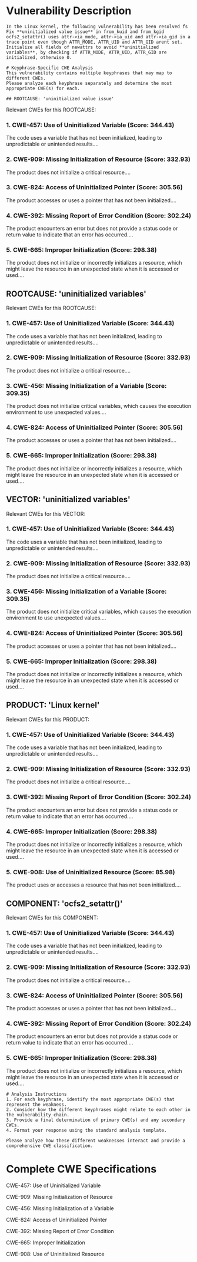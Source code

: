 # Vulnerability Description

    In the Linux kernel, the following vulnerability has been resolved fs Fix **uninitialized value issue** in from_kuid and from_kgid ocfs2_setattr() uses attr->ia_mode, attr->ia_uid and attr->ia_gid in a trace point even though ATTR_MODE, ATTR_UID and ATTR_GID arent set. Initialize all fields of newattrs to avoid **uninitialized variables**, by checking if ATTR_MODE, ATTR_UID, ATTR_GID are initialized, otherwise 0.

    # Keyphrase-Specific CWE Analysis
    This vulnerability contains multiple keyphrases that may map to different CWEs. 
    Please analyze each keyphrase separately and determine the most appropriate CWE(s) for each.

    ## ROOTCAUSE: 'uninitialized value issue'

Relevant CWEs for this ROOTCAUSE:

### 1. CWE-457: Use of Uninitialized Variable (Score: 344.43)

The code uses a variable that has not been initialized, leading to unpredictable or unintended results....

### 2. CWE-909: Missing Initialization of Resource (Score: 332.93)

The product does not initialize a critical resource....

### 3. CWE-824: Access of Uninitialized Pointer (Score: 305.56)

The product accesses or uses a pointer that has not been initialized....

### 4. CWE-392: Missing Report of Error Condition (Score: 302.24)

The product encounters an error but does not provide a status code or return value to indicate that an error has occurred....

### 5. CWE-665: Improper Initialization (Score: 298.38)

The product does not initialize or incorrectly initializes a resource, which might leave the resource in an unexpected state when it is accessed or used....

## ROOTCAUSE: 'uninitialized variables'

Relevant CWEs for this ROOTCAUSE:

### 1. CWE-457: Use of Uninitialized Variable (Score: 344.43)

The code uses a variable that has not been initialized, leading to unpredictable or unintended results....

### 2. CWE-909: Missing Initialization of Resource (Score: 332.93)

The product does not initialize a critical resource....

### 3. CWE-456: Missing Initialization of a Variable (Score: 309.35)

The product does not initialize critical variables, which causes the execution environment to use unexpected values....

### 4. CWE-824: Access of Uninitialized Pointer (Score: 305.56)

The product accesses or uses a pointer that has not been initialized....

### 5. CWE-665: Improper Initialization (Score: 298.38)

The product does not initialize or incorrectly initializes a resource, which might leave the resource in an unexpected state when it is accessed or used....

## VECTOR: 'uninitialized variables'

Relevant CWEs for this VECTOR:

### 1. CWE-457: Use of Uninitialized Variable (Score: 344.43)

The code uses a variable that has not been initialized, leading to unpredictable or unintended results....

### 2. CWE-909: Missing Initialization of Resource (Score: 332.93)

The product does not initialize a critical resource....

### 3. CWE-456: Missing Initialization of a Variable (Score: 309.35)

The product does not initialize critical variables, which causes the execution environment to use unexpected values....

### 4. CWE-824: Access of Uninitialized Pointer (Score: 305.56)

The product accesses or uses a pointer that has not been initialized....

### 5. CWE-665: Improper Initialization (Score: 298.38)

The product does not initialize or incorrectly initializes a resource, which might leave the resource in an unexpected state when it is accessed or used....

## PRODUCT: 'Linux kernel'

Relevant CWEs for this PRODUCT:

### 1. CWE-457: Use of Uninitialized Variable (Score: 344.43)

The code uses a variable that has not been initialized, leading to unpredictable or unintended results....

### 2. CWE-909: Missing Initialization of Resource (Score: 332.93)

The product does not initialize a critical resource....

### 3. CWE-392: Missing Report of Error Condition (Score: 302.24)

The product encounters an error but does not provide a status code or return value to indicate that an error has occurred....

### 4. CWE-665: Improper Initialization (Score: 298.38)

The product does not initialize or incorrectly initializes a resource, which might leave the resource in an unexpected state when it is accessed or used....

### 5. CWE-908: Use of Uninitialized Resource (Score: 85.98)

The product uses or accesses a resource that has not been initialized....

## COMPONENT: 'ocfs2_setattr()'

Relevant CWEs for this COMPONENT:

### 1. CWE-457: Use of Uninitialized Variable (Score: 344.43)

The code uses a variable that has not been initialized, leading to unpredictable or unintended results....

### 2. CWE-909: Missing Initialization of Resource (Score: 332.93)

The product does not initialize a critical resource....

### 3. CWE-824: Access of Uninitialized Pointer (Score: 305.56)

The product accesses or uses a pointer that has not been initialized....

### 4. CWE-392: Missing Report of Error Condition (Score: 302.24)

The product encounters an error but does not provide a status code or return value to indicate that an error has occurred....

### 5. CWE-665: Improper Initialization (Score: 298.38)

The product does not initialize or incorrectly initializes a resource, which might leave the resource in an unexpected state when it is accessed or used....


    # Analysis Instructions
    1. For each keyphrase, identify the most appropriate CWE(s) that represent the weakness.
    2. Consider how the different keyphrases might relate to each other in the vulnerability chain.
    3. Provide a final determination of primary CWE(s) and any secondary CWEs.
    4. Format your response using the standard analysis template.

    Please analyze how these different weaknesses interact and provide a comprehensive CWE classification.
    

# Complete CWE Specifications

CWE-457: Use of Uninitialized Variable

CWE-909: Missing Initialization of Resource

CWE-456: Missing Initialization of a Variable

CWE-824: Access of Uninitialized Pointer

CWE-392: Missing Report of Error Condition

CWE-665: Improper Initialization

CWE-908: Use of Uninitialized Resource